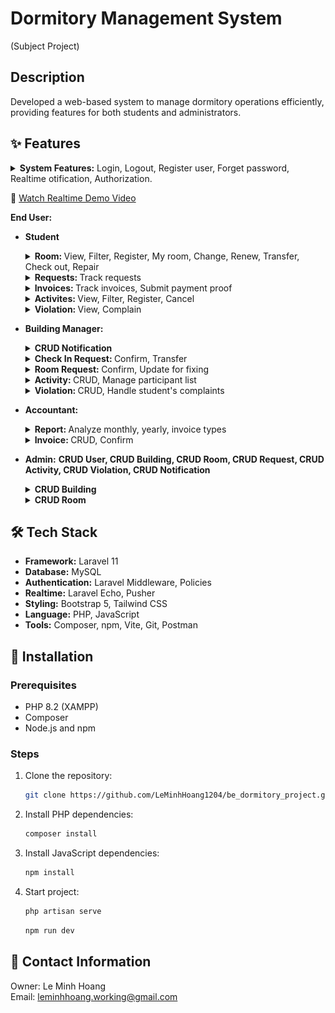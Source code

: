 # Dormitory Management System

(Subject Project)

## Description

Developed a web-based system to manage dormitory operations efficiently, providing features for both
students and administrators.

## ✨ Features 
<details>
  <summary><strong>System Features:</strong> Login, Logout, Register user, Forget password, Realtime otification, Authorization.</summary>
  <img src="/readme/login.png" alt="Login Image" title="Login" width="600px">
  <img src="/readme/register_student.png" alt="Register Image" title="Login" width="600px">
  <img src="/readme/forget_password.png" alt="Forget Password Image" title="Forget Password" width="600px">
  <img src="/readme/email_reset_password.png" alt="Forget Password Image" title="Forget Password" width="600px">
  <img src="/readme/reset_password.png" alt="Forget Password Image" title="Forget Password" width="600px">
</details>

🔗 [Watch Realtime Demo Video](https://drive.google.com/file/d/1tw__svJXRRGGtRp97dyKBIpIppMbGb9f/view?usp=drive_link)

**End User:**

- **Student**
  <details>
    <summary><strong>Room: </strong> View, Filter, Register, My room, Change, Renew, Transfer, Check out, Repair</summary>
    
    <img src="/readme/room_list.png" alt="Menu Image" title="Menu" width="600px">
    <img src="/readme/my_room.png" alt="My Room carts Image" title="My Room carts" width="600px">
    <img src="/readme/room_change.png" alt="Room Change Image" title="Room Change" width="600px">
    <img src="/readme/room_renew.png" alt="Room Renew Detail Image" title="Room Renew" width="600px">
    <img src="/readme/room_check_out.png" alt="Room Checkout Image" title="Room Checkout" width="600px">
    <img src="/readme/room_repair.png" alt="Room Repair Image" title="Room Repair" width="600px">
  </details>

  <details>
    <summary><strong>Requests: </strong> Track requests</summary>
    <img src="/readme/req_list.png" alt="Order History Image" title="Order History">
  </details>

  <details>
    <summary><strong>Invoices: </strong> Track invoices, Submit payment proof</summary>
    <img src="/readme/invoice_list.png" alt="Order History Image" title="Order History">
  </details>

  <details>
    <summary><strong>Activites: </strong> View, Filter, Register, Cancel</summary>
    <img src="/readme/acti_list.png" alt="Order History Image" title="Order History">
    <img src="/readme/acti_filter.png" alt="Order History Image" title="Order History">
    <img src="/readme/acti_detail.png" alt="Order History Image" title="Order History">
  </details>

  <details> 
    <summary><strong>Violation: </strong> View, Complain</summary>
    <img src="/readme/vio_list.png" alt="Order History Image" title="Order History">
    <img src="/readme/vio_detail.png" alt="Order History Image" title="Order History">
    <img src="/readme/vio_complain.png" alt="Order History Image" title="Order History">
  </details>


- **Building Manager:**
  <details>
    <summary><strong>CRUD Notification</strong></summary>
    <img src="/readme/noti_list.png" alt="Product List Image" title="Product List" width="600px">
    <img src="/readme/noti_update.png" alt="Create Product Image" title="Create Product" width="600px">
  </details>
  
  <details>
    <summary><strong>Check In Request: </strong>Confirm, Transfer</summary>
    <img src="/readme/check_in_list.png" alt="Order List Image" title="Order List" width="600px">
    <img src="/readme/check_in_confirm.png" alt="Create Order Image" title="Create Order" width="600px">
  </details>

  <details>
    <summary><strong>Room Request: </strong>Confirm, Update for fixing</summary>
    <img src="/readme/req_list.png" alt="Order List Image" title="Order List" width="600px">
  </details>

  <details>
    <summary><strong>Activity: </strong>CRUD, Manage participant list</summary>
    <img src="/readme/acti_CRUD.png" alt="Create Order Image" title="Create Order" width="600px">
    <img src="/readme/acti_participant.png" alt="Update Order Image" title="Update Order" width="600px">
  </details>

  <details>
    <summary><strong>Violation: </strong>CRUD, Handle student's complaints</summary>
    <img src="/readme/vio_CRUD.png" alt="Order List Image" title="Order List" width="600px">
    <img src="/readme/vio_handle_complain.png" alt="Create Order Image" title="Create Order" width="600px">
    <img src="/readme/vio_complain_detail.png" alt="Order History Image" title="Order History">
  </details>


- **Accountant:**
  <details>
    <summary><strong>Report: </strong>Analyze monthly, yearly, invoice types</summary>
    <img src="/readme/dashboard.png" alt="Product List Image" title="Product List" width="600px">
    <img src="/readme/dashboard_filter.png" alt="Create Product Image" title="Create Product" width="600px">
  </details>

  <details>
    <summary><strong>Invoice: </strong>CRUD, Confirm</summary>
    <img src="/readme/invoice_list_acc.png" alt="Order List Image" title="Order List" width="600px">
    <img src="/readme/invoice_detail.png" alt="Create Order Image" title="Create Order" width="600px">
    <img src="/readme/submit_payment_proof.png" alt="Create Order Image" title="Create Order" width="600px">
  </details>


- **Admin:**
  <strong>CRUD User, CRUD Building, CRUD Room, CRUD Request, CRUD Activity, CRUD Violation, CRUD Notification</strong>
  <details>
    <summary><strong>CRUD Building</strong></summary>
    <img src="/readme/building_list.png" alt="Product List Image" title="Product List" width="600px">
    <img src="/readme/building_create.png" alt="Create Product Image" title="Create Product" width="600px">
    <img src="/readme/building_update.png" alt="Create Product Image" title="Create Product" width="600px">
  </details>

  <details>
    <summary><strong>CRUD Room</strong></summary>
    <img src="/readme/building_detail.png" alt="Product List Image" title="Product List" width="600px">
    <img src="/readme/building_edit_room.png" alt="Create Product Image" title="Create Product" width="600px">
    <img src="/readme/building_manage_residence.png" alt="Create Product Image" title="Create Product" width="600px">
  </details>

## 🛠️ Tech Stack

- <b>Framework:</b> Laravel 11
- <b>Database:</b> MySQL
- <b>Authentication:</b> Laravel Middleware, Policies
- <b>Realtime:</b> Laravel Echo, Pusher
- <b>Styling:</b> Bootstrap 5, Tailwind CSS
- <b>Language:</b> PHP, JavaScript
- <b>Tools:</b> Composer, npm, Vite, Git, Postman

## 🚀 Installation

### Prerequisites

- PHP 8.2 (XAMPP)
- Composer
- Node.js and npm

### Steps

1. Clone the repository:
    ```sh
    git clone https://github.com/LeMinhHoang1204/be_dormitory_project.git
    ```
2. Install PHP dependencies:
    ```sh
    composer install
    ```
3. Install JavaScript dependencies:
    ```sh
    npm install
    ```
4. Start project:
    ```sh
    php artisan serve
    ```
    ```sh
   npm run dev
    ```

## 💌 Contact Information

Owner: Le Minh Hoang  
Email: leminhhoang.working@gmail.com
